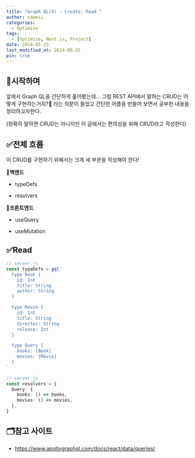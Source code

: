 ```yaml
---
title: "Graph QL(4) - Create, Read "
author: saemii
categories:
  - Optimize
tags:
  - [Optimize, Next.js, Project]
date: 2024-05-25
last_modified_at: 2024-05-25
pin: true
---
```


## 📌시작하며

앞에서 Graph QL을 간단하게 훑어봤는데... 그럼 REST API에서 말하는 CRUD는 어떻게 구현하는거지?🤔 라는 의문이 들었고 간단한 어플을 만들어 보면서 공부한 내용을 정리하고자한다.

(정확히 말하면 CRUD는 아니지만 이 글에서는 편의성을 위해 CRUD라고 작성한다)

## ✅전체 흐름

이 CRUD를 구현하기 위해서는 크게 세 부분을 작성해야 한다!

**📌백엔드** <br/>

- typeDefs

- resolvers

**📌프론트엔드** <br/>

- useQuery

- useMutation

## ✅Read

```typescript
// server.js
const typeDefs = gql`
  type Book {
    id: Int
    title: String
    author: String
  }

  type Movie {
    id: Int
    title: String
    director: String
    release: Int
  }

  type Query {
    books: [Book]
    movies: [Movie]
  }
`
```

```typescript
// server.js
const resolvers = {
  Query: {
    books: () => books,
    movies: () => movies,
  },
}
```

## 🗂️참고 사이트

- <https://www.apollographql.com/docs/react/data/queries/>
